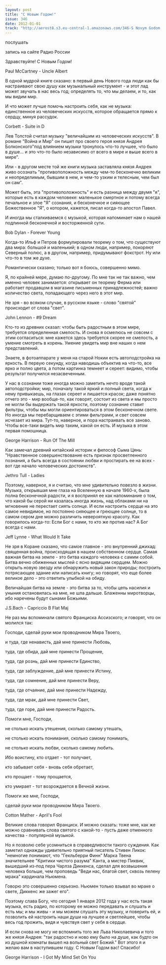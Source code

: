 ```yaml
---
layout: post
title: "С Новым Годом!"
issue: 346
date: 2012-01-01
track: "http://aerost8.s3.eu-central-1.amazonaws.com/346-S Novym Godom!.mp3"
---
```


послушать

запись на сайте Радио России

Здравствуйте! С Новым Годом!

Paul McCartney - Uncle Albert

В одной мудрой книге сказано: в первый день Нового года люди как бы настраивают свою душу как музыкальный инструмент - и этот лад может звучать в нас весь год; определять то, что мы делаем, и то, как мы видим мир.

И что может лучше помочь настроить себя, как не музыка: единственное из человеческих искусств, которое обращается прямо к сердцу, минуя рассудок.

Corbett - Suite in D

Лев Толстой считал музыку "величайшим из человеческих искусств". В романе "Война и Мир" он пишет про своего героя князя Андрея Болконского"под влиянием музыки тронулось что-то лучшее, что было в душе... и это что-то было независимо от всего в мире и выше всего в мире".

Или - в другом месте той же книги музыка заставляла князя Андрея живо осознать "противоположность между чем-то бесконечно великим и неопределимым, бывшим в нем, и чем-то узким и телесным, чем был он сам".

Может быть, эта "противоположность" и есть разница между двумя "я", которые есть в каждом человеке: маленькое смертное и потому всегда печальное и злое "Я" сознания, и бесконечное и сияющее Божественное "Я", о котором, кажется, писал когда-то апостол Павел.

И иногда мы сталкиваемся с музыкой, которая напоминает нам о нашей подлинной бесконечной и восторженной сути.

Bob Dylan - Forever Young

Когда-то Ильф и Петров формулировали теорему о том, что существуют два мира: большой и маленький; в одном люди, например, покоряют Северный полюс, а в другом, например, придумывают фокстрот. Ну или что-то в том же духе.

Романтически сказано; только вот я боюсь, совершенно мимо.

Я, по крайней мере, думаю по-другому. По мне так не так важно, чем именно человек занимается: открывает он теорему Ферма или работает продавцом в магазине письменных принадлежностей; важно количество света, попадающего через него в этот мир.

Не зря - во всяком случае, в русском языке - слово "святой" происходит от слова "свет".

John Lennon - #9 Dream

Кто-то из древних сказал: чтобы быть радостным в этом мире, требуется определенная смелость. И снова я осмелюсь не совсем с этим согласиться: мне кажется здесь требуется скорее не смелость, а умение смотреть в корень. Умение увидеть мир вне наших о нем представлений.

Знаете, в фотоаппарате у меня на старой Нокии есть автоподстройка на яркость. В первую секунду, когда наводишь объектив на что-то, все ярко и полно цвета, а потом картинка темнеет и сереет: видимо, чтобы результат получился незасвеченным.

У нас в сознании тоже иногда можно заметить нечто вроде такой автоподстройки; мир, поначалу такой яркий и полный света, когда к нему привыкаешь, на глазах сереет и лишается красок; даже понятно отчего это - мир вообще-то, как говорят, состоит из света и мы просто не могли бы выдержать такой яркости, поэтому сознание ставит фильтры, чтобы мы могли ориентироваться в этом бесконечном свете. Но иногда мы перебарщиваем с этими фильтрами, и свет совсем исчезает из мира. Тут-то, наверное, и пора настраивать все заново. Чтобы все-таки видеть мир таким, какой он есть. И музыка в этом первая помошница.

George Harrison - Run Of The Mill

Как замечал древний китайский историк и философ Сыма Цянь: "Нравственное совершенствование есть признак просветленного познания, а быть всегда в состоянии любви и простирать ее на всех - вот где начало человеческих достоинств".

Jethro Tull - Ladies

Поэтому, наверное, я и считаю, что мне удивительно повезло в жизни. Музыка, открывшая мне глаза на Вселенную в начале 1960-х, была полна бесконечной радости, и я воспринял ее как напоминание о том, что какой бы серой ни казалась иногда жизнь, над облаками ни на мгновение не перестает сиять солнце. И если настроить сердце на это самое невидимое, но постоянно сияющее и греющее солнце, то в самом сером дне можно различить невероятную красоту. Как говорилось когда-то: Если Бог с нами, то кто же против нас? А Бог всегда с нами.

Jeff Lynne - What Would It Take

Не зря в Коране сказано, что самое главное - это внутренний джихад: священная война, происходящая в нашем собственном сердце. Самая важная битва на земле - это битва каждого человека с самим собой. Битва вечно обиженных мыслей с ясно видящим сердцем. Можно открыть новую звезду или обнаружить новый закон природы; построить потрясающее здание или написать книгу; но говорят, что еще более великое дело - это ответить улыбкой на обиду.

Величайшая битва на земле - это битва за то, чтобы цепь насилия и уныния остановилась на мне, не шла дальше. Блаженны миротворцы, ибо наречены будут сынами Божьими.

J.S.Bach - Capriccio B Flat Maj

Не раз мы вспоминали святого Франциска Ассизского; и говорят, что он молился так:

Господи, сделай руки мои проводником Мира Твоего,

и туда, где ненависть, дай мне принести Любовь,

туда, где обида, дай мне принести Прощение,

туда, где рознь, дай мне принести Единство,

туда, где заблуждение, дай мне принести Истину,

туда, где сомнение, дай мне принести Веру,

туда, где отчаяние, дай мне принести Надежду,

туда, где мрак, дай мне принести Свет,

туда, где горе, дай мне принести Радость.

Помоги мне, Господи,

не столько искать утешения, сколько самому утешать,

не столько искать понимания, сколько самому понимать,

не столько искать любви, сколько самому любить.

Ибо воистину, кто отдает - тот получает,

кто забывает себя - вновь себя обретает,

кто прощает - тому прощается,

кто умирает - тот возрождается в Вечной жизни.

Помоги же мне, Господи,

сделай руки мои проводником Мира Твоего.

Cotton Mather - April's Fool

Великие слова говорил Франциск. И можно сказать: тоже мне, как же можно сравнивать слова святого с какой-то - пусть даже отменного качества - популярной музыкой.

Но я позволю себе усомниться в справедливости такого суждения. Как заметил однажды удивительно приятный писатель Стивен Ликок: "немногие понимают, что "Гекльберри Финн" Марка Твена значительнее "Критики чистого разума" Канта, а мистер Пиквик, вышедший из-под пера Чарлза Диккенса, сделал для возвышения человека больше, чем проповедь "Веди нас, благой свет, сквозь пелену мрака" кардинала Ньюмена.

Говорю это совершенно серьезно. Ньюмен только взывал во мраке о свете, Диккенс же зажег его".

Поэтому слава Богу, что сегодня 1 января 2012 года у нас есть такая музыка, есть радио, по которому ее можно передавать и слушать и есть мы; и мы живы - и мы можем слушать эту музыку, и поверить ей, и позволить ей настроить наши души на лучшее и светлейшее, чтобы весь год прожить, видя и чувствуя свет у себя в сердце.

И если снова не могу не вспомнить того же Льва Николаевича и того же князя Андрея: "так радостно и ново ему было на душе, как будто он из душной комнаты вышел на вольный свет Божий." Вот этого я и желаю вам в наступившем году. С Новым Годом вас! Спасибо!

George Harrison - I Got My Mind Set On You
